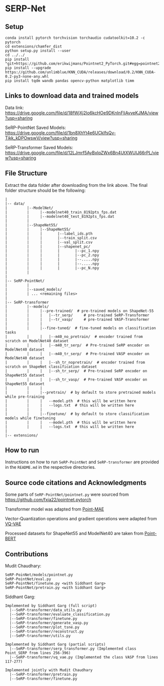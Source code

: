 # SERP-Net

## Setup
```
conda install pytorch torchvision torchaudio cudatoolkit=10.2 -c pytorch  
cd extensions/chamfer_dist  
python setup.py install --user  
cd ../../  
pip install "git+https://github.com/erikwijmans/Pointnet2_PyTorch.git#egg=pointnet2_ops&subdirectory=pointnet2_ops_lib"
pip install --upgrade https://github.com/unlimblue/KNN_CUDA/releases/download/0.2/KNN_CUDA-0.2-py3-none-any.whl
pip install tqdm wandb pandas opencv-python matplotlib timm
```

## Links to download data and trained models

Data link: https://drive.google.com/file/d/18fWjXj2Io6kcHOe9DKnInFliAvveKJMA/view?usp=sharing

SeRP-PointNet Saved Models: https://drive.google.com/file/d/1bn8XhYt4e6UCklfsQv-Tikk_kDPOwswV/view?usp=sharing

SeRP-Transformer Saved Models: https://drive.google.com/file/d/12LJmrf5AyBxlqZWx6Bn4UtXWUIJ66rPL/view?usp=sharing

## File Structure  
Extract the data folder after downloading from the link above. The final folder structure should be the following:

```
|  
|-- data/
|         |--ModelNet/
|         |     |--modelnet40_train_8192pts_fps.dat
|         |     |--modelnet40_test_8192pts_fps.dat
|         |  
|         |--ShapeNet55/
|         |     |--ShapeNet55/
|         |     |       |--label_ids.pth
|         |     |       |--train_split.csv
|         |     |       |--val_split.csv
|         |     |       |--shapenet_pc/
|         |     |       |       |--pc_1.npy
|         |     |       |       |--pc_2.npy
|         |     |       |       |--.....npy
|         |     |       |       |--.....npy
|         |     |       |       |--pc_N.npy
|         |         
|
|-- SeRP-PointNet/
|         |
|         |--saved_models/
|         | ... <remaining files>
|
|-- SeRP-transformer
|         |--models/
|         |     |--pre-trained/  # pre-trained models on ShapeNet-55
|         |     |   |--tr_serp/     # pre-trained SeRP-Transformer
|         |     |   |--tr_vasp/     # pre-trained VASP-Transformer
|         |     |   
|         |     |--fine-tuned/  # fine-tuned models on classification tasks
|         |     |   |--m40_no_pretrain/  # encoder trained from scratch on ModelNet40 dataset
|         |     |   |--m40_tr_serp/  # Pre-trained SeRP encoder on ModelNet40 dataset
|         |     |   |--m40_tr_serp/  # Pre-trained VASP encoder on ModelNet40 dataset
|         |     |   |--sh_tr_nopretrain/  # encoder trained from scratch on ShapeNet classification dataset
|         |     |   |--sh_tr_serp/  # Pre-trained SeRP encoder on ShapeNet55 dataset
|         |     |   |--sh_tr_vasp/  # Pre-trained VASP encoder on ShapeNet55 dataset
|         |     |   
|         |     |--pretrain/  # by default to store pretrained models while pre-training
|         |     |   --model.pth  # this will be written here
|         |     |   --logs.txt  # this will be written here
|         |     |   
|         |     |--finetune/  # by default to store classification models while finetuning
|         |     |   --model.pth  # this will be written here
|         |     |   --logs.txt  # this will be written here
|
|-- extensions/
```

## How to run  
Instructions on how to run `SeRP-PointNet` and `SeRP-transformer` are provided in the `README.md` in the respective directories.

## Source code citations and Acknowledgments
Some parts of `SeRP-PointNet/pointnet.py` were sourced from https://github.com/fxia22/pointnet.pytorch

Transformer model was adapted from [Point-MAE](https://github.com/Pang-Yatian/Point-MAE)

Vector-Quantization operations and gradient operations were adapted from [VQ-VAE](https://github.com/jaywalnut310/Vector-Quantized-Autoencoders)

Processed datasets for ShapeNet55 and ModelNet40 are taken from [Point-BERT](https://github.com/lulutang0608/Point-BERT/tree/49e2c7407d351ce8fe65764bbddd5d9c0e0a4c52)

## Contributions
Mudit Chaudhary: 
```
SeRP-PoinNet/models/pointnet.py
SeRP-PointNet/eval.py  
SeRP-PointNet/finetune.py <with Siddhant Garg>
SeRP-PointNet/pretrain.py <with Siddhant Garg>
```  
Siddhant Garg:
```
Implemented by Siddhant Garg (full script)
  |--SeRP-transformer/data_utils.py
  |--SeRP-transformer/evaluate_classification.py
  |--SeRP-transformer/finetune.py
  |--SeRP-transformer/generate_vasp.py
  |--SeRP-transformer/plot_tsne.py
  |--SeRP-transformer/reconstruct.py
  |--SeRP-transformer/utils.py

Implemented by Siddhant Garg (partial scripts)
  |--SeRP-transformer/serp_transformer.py (Implemented class Point_SERP from lines 256-396)
  |--SeRP-transformer/vq_vae.py (Implemented the class VASP from lines 117-277)
 
Implemented jointly with Mudit Chaudhary
  |--SeRP-transformer/pretrain.py 
  |--SeRP-transformer/finetune.py
```
